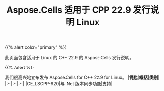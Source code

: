 ﻿---
title: Aspose.Cells 适用于 CPP 22.9 发行说明 Linux
type: docs
weight: 4
url: /zh/cpp/aspose-cells-for-cpp-22-9-release-notes-linux/
---
{{% alert color="primary" %}}

此页面包含适用于 Linux 的 C++ 22.9 的 Aspose.Cells 发行说明。

{{% /alert %}}

我们很高兴地宣布发布 Aspose.Cells for C++ 22.9 for Linux。
|**钥匙**|**概括**|**类别**|
|:- |:- |:- |
|CELLSCPP-920|与 .Net 版本同步功能|支持|


